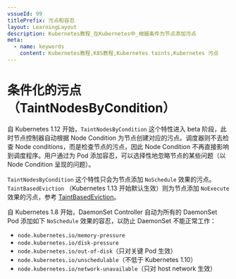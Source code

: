 ```yaml
---
vssueId: 99
titlePrefix: 污点和容忍
layout: LearningLayout
description: Kubernetes教程_在Kubernetes中_根据条件为节点添加污点
meta:
  - name: keywords
    content: Kubernetes教程,K8S教程,Kubernetes taints,Kubernetes 污点
---
```


# 条件化的污点（TaintNodesByCondition）

自 Kubernetes 1.12 开始，`TaintNodesByCondition` 这个特性进入 beta 阶段，此时节点控制器自动根据 Node Condition 为节点创建对应的污点。调度器则不去检查 Node conditions，而是检查节点的污点，因此 Node Condition 不再直接影响到调度程序。用户通过为 Pod 添加容忍，可以选择性地忽略节点的某些问题（以 Node Condition 呈现的问题）。

`TaintNodesByCondition` 这个特性只会为节点添加 `NoSchedule` 效果的污点。`TaintBasedEviction` （Kubernetes 1.13 开始默认生效）则为节点添加 `NoExecute` 效果的污点，参考 [TaintBasedEviction](./taint-based-evictions.html)。

自 Kubernetes 1.8 开始，DaemonSet Controller 自动为所有的 DaemonSet Pod 添加如下 `NoSchedule` 效果的容忍，以防止 DaemonSet 不能正常工作：

* `node.kubernetes.io/memory-pressure`
* `node.kubernetes.io/disk-pressure`
* `node.kubernetes.io/out-of-disk`（只对关键 Pod 生效）
* `node.kubernetes.io/unschedulable`（不低于 Kubernetes 1.10）
* `node.kubernetes.io/network-unavailable`（只对 host network 生效）
